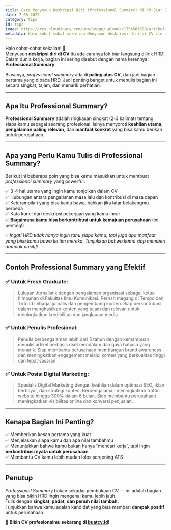 ```yaml
---
title: Cara Menyusun Deskripsi Diri (Professional Summary) di CV Biar Dilirik HRD
date: 7-08-2025
category: tips
id: tips
image: https://res.cloudinary.com/unm/image/upload/v1754581689/artikel-buat-cv/Mask_group_1_ahet4k.png
metadata: Halo sobat-sobat sekalian Menyusun deskripsi diri di CV itu ada caranya loh biar langsung dilirik HRD! Dalam dunia kerja, bagian ini sering disebut dengan nama kerennya Professional Summary.
---
```


Halo sobat-sobat sekalian! 🌟  
Menyusun **deskripsi diri di CV** itu ada caranya loh biar langsung dilirik HRD! Dalam dunia kerja, bagian ini sering disebut dengan nama kerennya: **Professional Summary**.

Biasanya, _professional summary_ ada di **paling atas CV**, dan jadi bagian pertama yang dibaca HRD. Jadi penting banget untuk menulis bagian ini secara singkat, tajam, dan menarik perhatian.

---

## Apa Itu Professional Summary?

**Professional Summary** adalah ringkasan singkat (2-3 kalimat) tentang siapa kamu sebagai seorang profesional. Isinya menyoroti **keahlian utama**, **pengalaman paling relevan**, dan **manfaat konkret** yang bisa kamu berikan untuk perusahaan.

---

## Apa yang Perlu Kamu Tulis di Professional Summary?

Berikut ini beberapa poin yang bisa kamu masukkan untuk membuat _professional summary_ yang powerful:

✅ 3-4 hal utama yang ingin kamu tonjolkan dalam CV  
✅ Hubungan antara pengalaman masa lalu dan kontribusi di masa depan  
✅ Keterampilan yang bisa kamu bawa, bahkan jika latar belakangmu berbeda  
✅ Kata kunci dari deskripsi pekerjaan yang kamu incar  
✅ **Bagaimana kamu bisa berkontribusi untuk kemajuan perusahaan** (ini penting!)

💡 _Ingat! HRD tidak hanya ingin tahu siapa kamu, tapi juga apa manfaat yang bisa kamu bawa ke tim mereka. Tunjukkan bahwa kamu siap memberi dampak positif!_

---

## Contoh Professional Summary yang Efektif

### ✅ Untuk Fresh Graduate:

> Lulusan Jurnalistik dengan pengalaman organisasi sebagai ketua himpunan di Fakultas Ilmu Komunikasi. Pernah magang di Tempo dan Tirto.id sebagai jurnalis dan pengembang konten. Siap berkontribusi dalam menghasilkan konten yang tajam dan relevan untuk meningkatkan kredibilitas dan jangkauan media.

### ✅ Untuk Penulis Profesional:

> Penulis berpengalaman lebih dari 5 tahun dengan kemampuan menulis artikel berbasis riset mendalam dan gaya bahasa yang menarik. Siap membantu perusahaan membangun brand awareness dan meningkatkan engagement melalui konten yang berkualitas tinggi dan tepat sasaran.

### ✅ Untuk Posisi Digital Marketing:

> Spesialis Digital Marketing dengan keahlian dalam optimasi SEO, iklan berbayar, dan strategi konten. Berpengalaman meningkatkan traffic website hingga 300% dalam 6 bulan. Siap membantu perusahaan meningkatkan visibilitas online dan konversi penjualan.

---

## Kenapa Bagian Ini Penting?

✅ Memberikan kesan pertama yang kuat  
✅ Menjelaskan siapa kamu dan apa nilai tambahmu  
✅ Menunjukkan bahwa kamu bukan hanya “mencari kerja”, tapi ingin **berkontribusi nyata untuk perusahaan**  
✅ Membantu CV kamu lebih mudah lolos screening ATS

---

## Penutup

_Professional Summary_ bukan sekadar pembukaan CV — ini adalah bagian yang bisa bikin HRD ingin mengenal kamu lebih jauh.  
Tulis dengan **singkat, padat, dan penuh nilai tambah.**  
Tunjukkan bahwa kamu adalah kandidat yang bisa memberi **dampak positif** untuk perusahaan.

🎯 **Bikin CV profesionalmu sekarang di [buatcv.id](https://buatcv.id)!**
